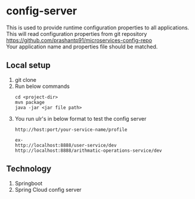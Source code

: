 # config-server
This is used to provide runtime configuration properties to all applications.
This will read configuration properties from git repository https://github.com/prashantp91/microservices-config-repo <br />
Your application name and properties file should be matched.


## Local setup
1. git clone
2. Run below commands <br />
   ```
   cd <project-dir>
   mvn package 
   java -jar <jar file path> 
   ```
3. You run ulr's in below format to test the config server
   ```
   http://host:port/your-service-name/profile
   
   ex-
   http://localhost:8888/user-service/dev
   http://localhost:8888/arithmatic-operations-service/dev 
   ```

## Technology
1. Springboot
2. Spring Cloud config server
